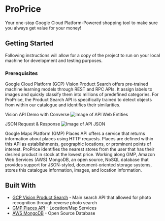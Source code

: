 # ProPrice
Your one-stop Google Cloud Platform-Powered shopping tool to make sure you always get value for your money!

## Getting Started
Following instructions will allow for a copy of the project to run on your local machine for development and testing purposes. 

### Prerequisites

Google Cloud Platform (GCP) Vision Product Search offers pre-trained machine learning models through REST and RPC APIs. It assign labels to images and quickly classify them into millions of predefined categories. For ProPrice, the Product Search API is specifically trained to detect objects from within our catalogue and identifies their similarities. 

Vision API Demo with Converse 
![Image of API Web Entities](https://github.com/preyansh98/ProPrice/blob/README-files-update/Images%20for%20README/Image%20of%20API%20Web%20Entities.png?raw=true)

JSON Request & Response
![Image of API JSON](https://github.com/preyansh98/ProPrice/blob/README-files-update/Images%20for%20README/Image%20of%20API%20JSOn.png?raw=true)

Google Maps Platform (GMP) Places API offers a service that returns information about places using HTTP requests. Places are defined within this API as establishments, geographic locations, or prominent points of interest. ProPrice identifies the nearest stores from the user that has their desired product in stock at the lowest price. Working along GMP,  Amazon Web Services (AWS) MongoDB, an open source, NoSQL database that provides support for JSON-styled, document-oriented storage systems, stores this catalogue information, images, and location information. 

## Built With

* [GCP Vision Product Search](https://cloud.google.com/vision/product-search/docs/) - Main search API that allowed for photo recognition through reverse photo search 
* [GMP Places API](https://developers.google.com/places/web-service/search) - Location/Map Services
* [AWS MongoDB](https://docs.aws.amazon.com/quickstart/latest/mongodb/overview.html) - Open Source Database

